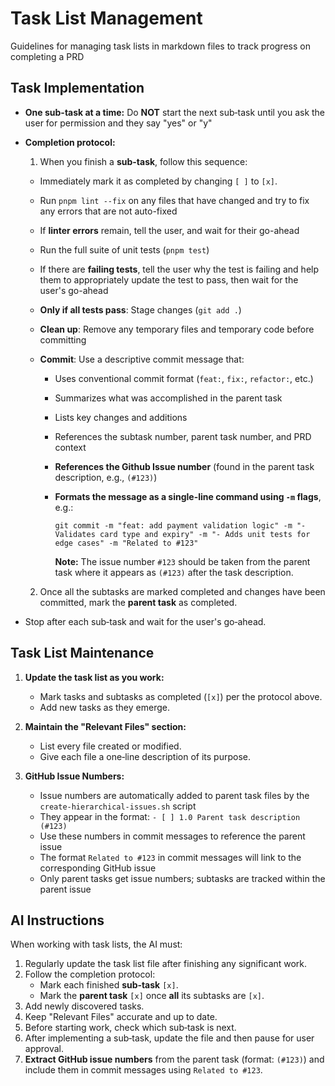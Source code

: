 # Task List Management

Guidelines for managing task lists in markdown files to track progress on completing a PRD

## Task Implementation

- **One sub-task at a time:** Do **NOT** start the next sub‑task until you ask the user for permission and they say "yes" or "y"
- **Completion protocol:**

  1. When you finish a **sub-task**, follow this sequence:

  - Immediately mark it as completed by changing `[ ]` to `[x]`.
  - Run `pnpm lint --fix` on any files that have changed and try to fix any errors that are not auto-fixed
  - If **linter errors** remain, tell the user, and wait for their go-ahead
  - Run the full suite of unit tests (`pnpm test`)
  - If there are **failing tests**, tell the user why the test is failing and help them to appropriately update the test to pass, then wait for the user's go-ahead
  - **Only if all tests pass**: Stage changes (`git add .`)
  - **Clean up**: Remove any temporary files and temporary code before committing
  - **Commit**: Use a descriptive commit message that:

    - Uses conventional commit format (`feat:`, `fix:`, `refactor:`, etc.)
    - Summarizes what was accomplished in the parent task
    - Lists key changes and additions
    - References the subtask number, parent task number, and PRD context
    - **References the Github Issue number** (found in the parent task description, e.g., `(#123)`)
    - **Formats the message as a single-line command using `-m` flags**, e.g.:

      ```
      git commit -m "feat: add payment validation logic" -m "- Validates card type and expiry" -m "- Adds unit tests for edge cases" -m "Related to #123"
      ```

      **Note:** The issue number `#123` should be taken from the parent task where it appears as `(#123)` after the task description.

  2. Once all the subtasks are marked completed and changes have been committed, mark the **parent task** as completed.

- Stop after each sub‑task and wait for the user's go‑ahead.

## Task List Maintenance

1. **Update the task list as you work:**

   - Mark tasks and subtasks as completed (`[x]`) per the protocol above.
   - Add new tasks as they emerge.

2. **Maintain the "Relevant Files" section:**

   - List every file created or modified.
   - Give each file a one‑line description of its purpose.

3. **GitHub Issue Numbers:**
   - Issue numbers are automatically added to parent task files by the `create-hierarchical-issues.sh` script
   - They appear in the format: `- [ ] 1.0 Parent task description (#123)`
   - Use these numbers in commit messages to reference the parent issue
   - The format `Related to #123` in commit messages will link to the corresponding GitHub issue
   - Only parent tasks get issue numbers; subtasks are tracked within the parent issue

## AI Instructions

When working with task lists, the AI must:

1. Regularly update the task list file after finishing any significant work.
2. Follow the completion protocol:
   - Mark each finished **sub‑task** `[x]`.
   - Mark the **parent task** `[x]` once **all** its subtasks are `[x]`.
3. Add newly discovered tasks.
4. Keep "Relevant Files" accurate and up to date.
5. Before starting work, check which sub‑task is next.
6. After implementing a sub‑task, update the file and then pause for user approval.
7. **Extract GitHub issue numbers** from the parent task (format: `(#123)`) and include them in commit messages using `Related to #123`.
